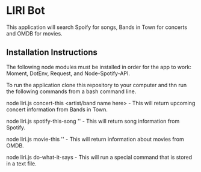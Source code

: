 # LIRI Bot
This application will search Spoify for songs, Bands in Town for concerts and OMDB for movies.

## Installation Instructions
The following node modules must be installed in order for the app to work: Moment, DotEnv, Request, and Node-Spotify-API.

To run the application clone this repository to your computer and thn run the following commands from a bash command line.

node liri.js concert-this <artist/band name here> - This will return upcoming concert information from Bands in Town.

node liri.js spotify-this-song '<song name here>' - This will return song information from Spotify.

node liri.js movie-this '<movie name here>' -  This will return information about movies from OMDB.
  
node liri.js do-what-it-says -  This will run a special command that is stored in a text file.  

